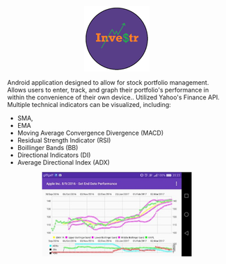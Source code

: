 
<p align="center">
  <img src="https://github.com/EXJUSTICE/Investr/blob/master/logo.png" width="150" height="150">
</p>


Android application designed to allow for stock portfolio management. Allows users to enter, track, and graph their portfolio's performance in within the convenience of their own device.. Utilized Yahoo's Finance API. Multiple technical indicators can be visualized, including:
* SMA, 
* EMA
* Moving Average Convergence Divergence (MACD)
* Residual Strength Indicator (RSI)
* Boillinger Bands (BB)
* Directional Indicators (DI)
* Average Directional Index (ADX)

<p align="center">
  <img src="https://github.com/EXJUSTICE/Investr/blob/master/Capture.JPG" width="344" height="194">
</p>


